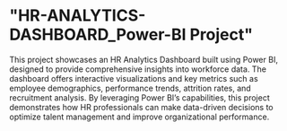 # "HR-ANALYTICS-DASHBOARD_Power-BI Project"

This project showcases an HR Analytics Dashboard built using Power BI, designed to provide comprehensive insights into workforce data. The dashboard offers interactive visualizations and key metrics such as employee demographics, performance trends, attrition rates, and recruitment analysis. By leveraging Power BI’s capabilities, this project demonstrates how HR professionals can make data-driven decisions to optimize talent management and improve organizational performance.
